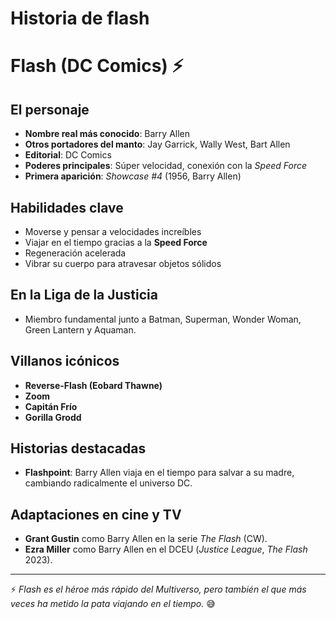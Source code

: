 # Historia de flash
# Flash (DC Comics) ⚡

## El personaje
- **Nombre real más conocido**: Barry Allen  
- **Otros portadores del manto**: Jay Garrick, Wally West, Bart Allen  
- **Editorial**: DC Comics  
- **Poderes principales**: Súper velocidad, conexión con la *Speed Force*  
- **Primera aparición**: *Showcase #4* (1956, Barry Allen)  

## Habilidades clave
- Moverse y pensar a velocidades increíbles  
- Viajar en el tiempo gracias a la **Speed Force**  
- Regeneración acelerada  
- Vibrar su cuerpo para atravesar objetos sólidos  

## En la Liga de la Justicia
- Miembro fundamental junto a Batman, Superman, Wonder Woman, Green Lantern y Aquaman.  

## Villanos icónicos
- **Reverse-Flash (Eobard Thawne)**  
- **Zoom**  
- **Capitán Frío**  
- **Gorilla Grodd**  

## Historias destacadas
- **Flashpoint**: Barry Allen viaja en el tiempo para salvar a su madre, cambiando radicalmente el universo DC.  

## Adaptaciones en cine y TV
- **Grant Gustin** como Barry Allen en la serie *The Flash* (CW).  
- **Ezra Miller** como Barry Allen en el DCEU (*Justice League*, *The Flash* 2023).  

---
⚡ *Flash es el héroe más rápido del Multiverso, pero también el que más veces ha metido la pata viajando en el tiempo.* 😅
